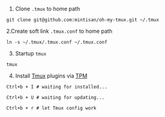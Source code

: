 
1. Clone `.tmux` to home path
```
git clone git@github.com:mintisan/oh-my-tmux.git ~/.tmux
```
2.Create soft link `.tmux.conf` to home path
```
ln -s ~/.tmux/.tmux.conf ~/.tmux.conf
```
3. Startup `tmux`
```
tmux
```
4. Install [Tmux](http://tmux.github.io/) plugins via [TPM](https://github.com/tmux-plugins/tpm)
```
Ctrl+b + I # waiting for installed...

Ctrl+b + U # waiting for updating...

Ctrl+b + r # let Tmux config work
```
